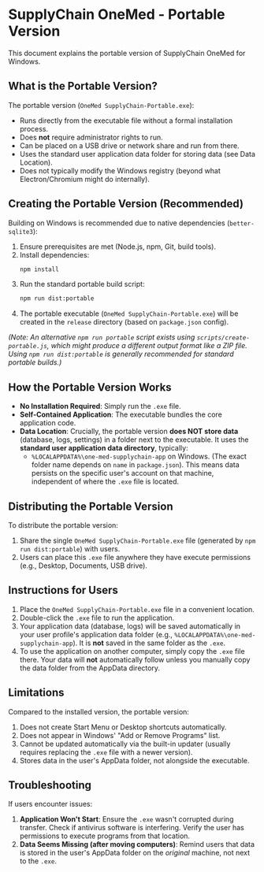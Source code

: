 # SupplyChain OneMed - Portable Version

This document explains the portable version of SupplyChain OneMed for Windows.

## What is the Portable Version?

The portable version (`OneMed SupplyChain-Portable.exe`):

- Runs directly from the executable file without a formal installation process.
- Does **not** require administrator rights to run.
- Can be placed on a USB drive or network share and run from there.
- Uses the standard user application data folder for storing data (see Data Location).
- Does not typically modify the Windows registry (beyond what Electron/Chromium might do internally).

## Creating the Portable Version (Recommended)

Building on Windows is recommended due to native dependencies (`better-sqlite3`):

1. Ensure prerequisites are met (Node.js, npm, Git, build tools).
2. Install dependencies:
   ```bash
   npm install
   ```
3. Run the standard portable build script:
   ```bash
   npm run dist:portable
   ```
4. The portable executable (`OneMed SupplyChain-Portable.exe`) will be created in the `release` directory (based on `package.json` config).

_(Note: An alternative `npm run portable` script exists using `scripts/create-portable.js`, which might produce a different output format like a ZIP file. Using `npm run dist:portable` is generally recommended for standard portable builds.)_

## How the Portable Version Works

- **No Installation Required**: Simply run the `.exe` file.
- **Self-Contained Application**: The executable bundles the core application code.
- **Data Location**: Crucially, the portable version **does NOT store data** (database, logs, settings) in a folder next to the executable. It uses the **standard user application data directory**, typically:
  - `%LOCALAPPDATA%\one-med-supplychain-app` on Windows.
    (The exact folder name depends on `name` in `package.json`).
    This means data persists on the specific user's account on that machine, independent of where the `.exe` file is located.

## Distributing the Portable Version

To distribute the portable version:

1. Share the single `OneMed SupplyChain-Portable.exe` file (generated by `npm run dist:portable`) with users.
2. Users can place this `.exe` file anywhere they have execute permissions (e.g., Desktop, Documents, USB drive).

## Instructions for Users

1. Place the `OneMed SupplyChain-Portable.exe` file in a convenient location.
2. Double-click the `.exe` file to run the application.
3. Your application data (database, logs) will be saved automatically in your user profile's application data folder (e.g., `%LOCALAPPDATA%\one-med-supplychain-app`). It is **not** saved in the same folder as the `.exe`.
4. To use the application on another computer, simply copy the `.exe` file there. Your data will **not** automatically follow unless you manually copy the data folder from the AppData directory.

## Limitations

Compared to the installed version, the portable version:

1. Does not create Start Menu or Desktop shortcuts automatically.
2. Does not appear in Windows' "Add or Remove Programs" list.
3. Cannot be updated automatically via the built-in updater (usually requires replacing the `.exe` file with a newer version).
4. Stores data in the user's AppData folder, not alongside the executable.

## Troubleshooting

If users encounter issues:

1. **Application Won't Start**: Ensure the `.exe` wasn't corrupted during transfer. Check if antivirus software is interfering. Verify the user has permissions to execute programs from that location.
2. **Data Seems Missing (after moving computers)**: Remind users that data is stored in the user's AppData folder on the _original_ machine, not next to the `.exe`.

